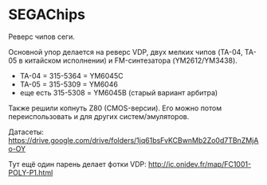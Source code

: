 # SEGAChips

Реверс чипов сеги.

Основной упор делается на реверс VDP, двух мелких чипов (TA-04, TA-05 в китайском исполнении) и FM-синтезатора (YM2612/YM3438).

- TA-04 = 315-5364 = YM6045C
- TA-05 = 315-5309 = YM6046
- еще есть 315-5308 = YM6045B (старый вариант арбитра)

Также решили копнуть Z80 (CMOS-версии). Его можно потом переиспользовать и для других систем/эмуляторов.

Датасеты: https://drive.google.com/drive/folders/1jq61bsFvKCBwnMb2Zo0d7TBnZMjAo-OY

Тут ещё один парень делает фотки VDP: http://ic.onidev.fr/map/FC1001-POLY-P1.html
